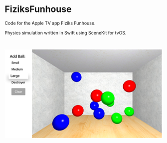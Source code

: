 # FiziksFunhouse
Code for the Apple TV app Fiziks Funhouse.

Physics simulation written in Swift using SceneKit for tvOS.

<br />

![Fiziks Funhouse](Artwork/ScreenShot.png?raw=true)
